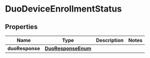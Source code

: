 
# DuoDeviceEnrollmentStatus

## Properties
Name | Type | Description | Notes
------------ | ------------- | ------------- | -------------
**duoResponse** | [**DuoResponseEnum**](DuoResponseEnum.md) |  | 



